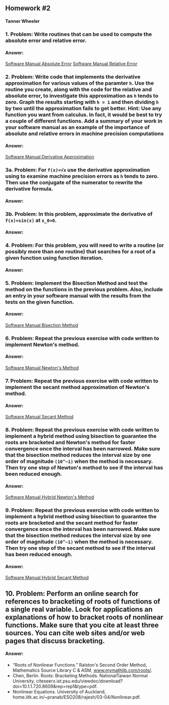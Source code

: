## Homework #2
#### Tanner Wheeler

### 1. Problem: Write routines that can be used to compute the absolute error and relative error.

#### Answer:
[Software Manual Absolute Error](https://tannerwheeler.github.io/math4610/softwareManual/abserror)
[Software Manual Relative Error](https://tannerwheeler.github.io/math4610/softwareManual/relerror)


### 2. Problem: Write code that implements the derivative approximation for various values of the paramter `h`. Use the routine you create, along with the code for the relative and absolute error, to investigate this approximation as `h` tends to zero. Graph the results starting with `h = 1` and then dividing `h` by two until the approximation fails to get better. Hint: Use any function you want from calculus. In fact, it would be best to try a couple of different functions. Add a summary of your work in your software manual as an example of the importance of absolute and relative errors in machine precision computations

#### Answer:
[Software Manual Derivative Approximation](https://tannerwheeler.github.io/math4610/softwareManual/derAprrox)



### 3a. Problem: For `f(x)=√x` use the derivative approximation using to examine machine precision errors as `h` tends to zero. Then use the conjugate of the numerator to rewrite the derivative formula.

#### Answer:



### 3b. Problem: In this problem, approximate the derivative of `f(x)=sin(x)` at `x_0=0`. 

#### Answer:



### 4. Problem: For this problem, you will need to write a routine (or possibly more than one routine) that searches for a root of a given function using function iteration.

#### Answer:


### 5. Problem: Implement the Bisection Method and test the method on the functions in the previous problem. Also, include an entry in your software manual with the results from the tests on the given function.

#### Answer:
[Software Manual Bisection Method](https://tannerwheeler.github.io/math4610/softwareManual/bisection)


### 6. Problem: Repeat the previous exercise with code written to implement Newton's method.

#### Answer:
[Software Manual Newton's Method](https://tannerwheeler.github.io/math4610/softwareManual/newtonsMethod)


### 7. Problem: Repeat the previous exercise with code written to implement the secant method approximation of Newton's method.

#### Answer:
[Software Manual Secant Method](https://tannerwheeler.github.io/math4610/softwareManual/secantMethod)


### 8. Problem: Repeat the previous exercise with code written to implement a hybrid method using bisection to guarantee the roots are bracketed and Newton's method for faster convergence once the interval has been narrowed. Make sure that the bisection method reduces the interval size by one order of magnitude `(10^−1)` when the method is necessary. Then try one step of Newton's method to see if the interval has been reduced enough.

#### Answer:
[Software Manual Hybrid Newton's Method](https://tannerwheeler.github.io/math4610/softwareManual/hybridnewton)


### 9. Problem: Repeat the previous exercise with code written to implement a hybrid method using bisection to guarantee the roots are bracketed and the secant method for faster convergence once the interval has been narrowed. Make sure that the bisection method reduces the interval size by one order of magnitude `(10^−1)` when the method is necessary. Then try one step of the secant method to see if the interval has been reduced enough.

#### Answer:
[Software Manual Hybrid Secant Method](https://tannerwheeler.github.io/math4610/softwareManual/hybridSecant)

## 10. Problem: Perform an online search for references to bracketing of roots of functions of a single real variable. Look for applications an explanations of how to bracket roots of nonlinear functions. Make sure that you cite at least three sources. You can cite web sites and/or web pages that discuss bracketing.

#### Answer:
- “Roots of Nonlinear Functions.” Ralston's Second Order Method, Mathematics Source Library C & ASM, www.mymathlib.com/roots/.
- Chen, Berlin. Roots: Bracketing Methods. NationalTaiwan Normal University, citeseerx.ist.psu.edu/viewdoc/download?doi=10.1.1.720.8609&rep=rep1&type=pdf.
- Nonlinear Equations. University of Auckland, home.iitk.ac.in/~pranab/ESO208/rajesh/03-04/Nonlinear.pdf.


